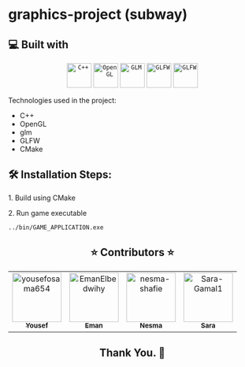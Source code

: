 ﻿# graphics-project  (subway)


<h2>💻 Built with</h2>

<div align="center">
	<code><img height="50" src="https://upload.wikimedia.org/wikipedia/commons/thumb/1/18/ISO_C%2B%2B_Logo.svg/1822px-ISO_C%2B%2B_Logo.svg.png" alt="C++" title="C++"/></code>
	<code><img height="50" src="https://upload.wikimedia.org/wikipedia/commons/thumb/e/e9/Opengl-logo.svg/2560px-Opengl-logo.svg.png" alt="OpenGL" title="OpenGL"/></code>
	<code><img height="50" src="https://upload.wikimedia.org/wikipedia/commons/5/5b/GLM_logo.png" alt="GLM" title="GLM"/></code>
	<code><img height="50" src="https://www.saashub.com/images/app/service_logos/38/b48cc85cebb2/large.png?1553244024" alt="GLFW" title="GLFW"/></code>
<code><img height="50" src="https://upload.wikimedia.org/wikipedia/commons/9/96/CMake-logo-triangle-high-res.png" alt="GLFW" title="GLFW"/></code></div>

Technologies used in the project:

* C++
* OpenGL
* glm
* GLFW
* CMake

<h2>🛠️ Installation Steps:</h2>

<p>1. Build using CMake</p>

<p>2. Run game executable</p>

```
../bin/GAME_APPLICATION.exe
```



<h2 align='center' <a name = "Contributors"> ⭐ Contributors ⭐ </h2>
<!-- readme: collaborators -start -->
<table  align='center'> 
<tr>
    <td align="center">
        <a href="https://github.com/yousefosama654">
            <img src="https://avatars.githubusercontent.com/u/93356614?v=4" width="100;" alt="yousefosama654"/>
            <br />
            <sub><b>Yousef</b></sub>
        </a>
    </td>
    <td align="center">
        <a href="https://github.com/EmanElbedwihy">
            <img src="https://avatars.githubusercontent.com/u/120182209?v=4" width="100;" alt="EmanElbedwihy"/>
            <br />
            <sub><b>Eman</b></sub>
        </a>
    </td>
        <td align="center">
        <a href="https://github.com/nesma-shafie">
            <img src="https://avatars.githubusercontent.com/u/120175134?v=4" width="100;" alt="nesma-shafie"/>
            <br />
            <sub><b>Nesma</b></sub>
        </a>
    </td>
    <td align="center">
        <a href="https://github.com/Sara-Gamal1">
            <img src="https://avatars.githubusercontent.com/u/106556638?v=4" width="100;" alt="Sara-Gamal1"/>
            <br />
            <sub><b>Sara</b></sub>
        </a>
    </td></tr>
</table>
<!-- readme: collaborators -end -->
<h2 align='center'>Thank You. 💖 </h2>
